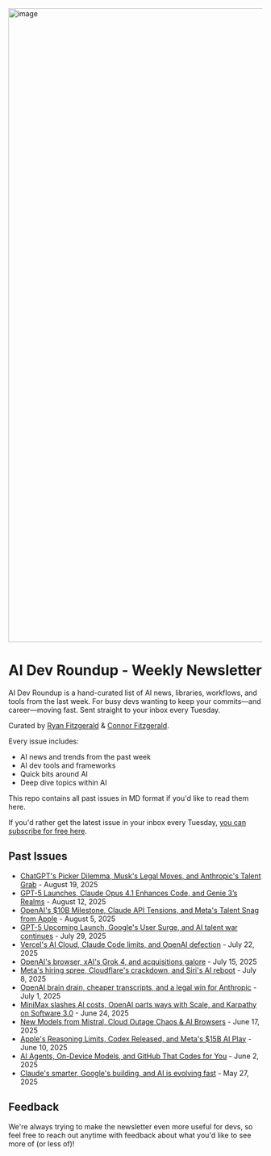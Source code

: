<img width="2400" height="1256" alt="image" src="https://github.com/user-attachments/assets/565e44cd-4bab-4512-ae53-4b00185d9222" />

# AI Dev Roundup - Weekly Newsletter

AI Dev Roundup is a hand-curated list of AI news, libraries, workflows, and tools from the last week. For busy devs wanting to keep your commits—and career—moving fast. Sent straight to your inbox every Tuesday.

Curated by [Ryan Fitzgerald](https://x.com/rfitzio) & [Connor Fitzgerald](https://x.com/ConnorFitzDev).

Every issue includes:
- AI news and trends from the past week
- AI dev tools and frameworks
- Quick bits around AI
- Deep dive topics within AI

This repo contains all past issues in MD format if you'd like to read them here.

If you'd rather get the latest issue in your inbox every Tuesday, [you can subscribe for free here](https://aidevroundup.com/?ref=github).

## Past Issues

- [ChatGPT's Picker Dilemma, Musk's Legal Moves, and Anthropic's Talent Grab](issues/august-19-2025.md) - August 19, 2025
- [GPT-5 Launches, Claude Opus 4.1 Enhances Code, and Genie 3’s Realms](issues/august-12-2025.md) - August 12, 2025
- [OpenAI's $10B Milestone, Claude API Tensions, and Meta's Talent Snag from Apple](issues/august-5-2025.md) - August 5, 2025
- [GPT-5 Upcoming Launch, Google's User Surge, and AI talent war continues](issues/july-29-2025.md) - July 29, 2025
- [Vercel's AI Cloud, Claude Code limits, and OpenAI defection](issues/july-22-2025.md) - July 22, 2025
- [OpenAI's browser, xAI's Grok 4, and acquisitions galore](issues/july-15-2025.md) - July 15, 2025
- [Meta's hiring spree, Cloudflare's crackdown, and Siri's AI reboot](issues/july-8-2025.md) - July 8, 2025
- [OpenAI brain drain, cheaper transcripts, and a legal win for Anthropic](issues/july-1-2025.md) - July 1, 2025
- [MiniMax slashes AI costs, OpenAI parts ways with Scale, and Karpathy on Software 3.0](issues/june-24-2025.md) - June 24, 2025
- [New Models from Mistral, Cloud Outage Chaos & AI Browsers](issues/june-17-2025.md) - June 17, 2025
- [Apple's Reasoning Limits, Codex Released, and Meta's $15B AI Play](issues/june-10-2025.md) - June 10, 2025
- [AI Agents, On-Device Models, and GitHub That Codes for You](issues/june-2-2025.md) - June 2, 2025
- [Claude's smarter, Google's building, and AI is evolving fast](issues/may-27-2025.md) - May 27, 2025

## Feedback

We're always trying to make the newsletter even more useful for devs, so feel free to reach out anytime with feedback about what you'd like to see more of (or less of)!
